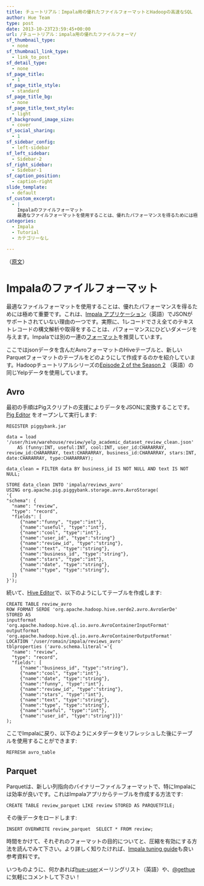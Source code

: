 ```yaml
---
title: チュートリアル：Impala用の優れたファイルフォーマットとHadoopの高速なSQL
author: Hue Team
type: post
date: 2013-10-23T23:59:45+00:00
url: /チュートリアル：impala用の優れたファイルフォーマ/
sf_thumbnail_type:
  - none
sf_thumbnail_link_type:
  - link_to_post
sf_detail_type:
  - none
sf_page_title:
  - 1
sf_page_title_style:
  - standard
sf_page_title_bg:
  - none
sf_page_title_text_style:
  - light
sf_background_image_size:
  - cover
sf_social_sharing:
  - 1
sf_sidebar_config:
  - left-sidebar
sf_left_sidebar:
  - Sidebar-2
sf_right_sidebar:
  - Sidebar-1
sf_caption_position:
  - caption-right
slide_template:
  - default
sf_custom_excerpt:
  - |
    Impalaのファイルフォーマット
    最適なファイルフォーマットを使用することは、優れたパフォーマンスを得るためには極めて重要です。これは、Impala アプリケーション...
categories:
  - Impala
  - Tutorial
  - カテゴリーなし

---
```

<div class="post_title">
  （<a href="https://gethue.tumblr.com/tagged/impala">原文</a>）
</div>

<div class="post_body">
</div>

<div class="post_body">
  <h1>
    Impalaのファイルフォーマット
  </h1>
  
  <p>
    最適なファイルフォーマットを使用することは、優れたパフォーマンスを得るためには極めて重要です。これは、<a href="https://gethue.com/fast-sql-with-the-impala-query-editor">Impala アプリケーション</a>（英語）でJSONがサポートされていない理由の一つです。実際に、1レコードでさえ全てのテキストレコードの構文解析や取得をすることは、パフォーマンスにひどいダメージを与えます。Impalaでは別の一連の<a href="http://www.cloudera.com/content/cloudera-content/cloudera-docs/Impala/latest/Installing-and-Using-Impala/ciiu_file_formats.html">フォーマット</a>を推奨しています。
  </p>
  
  <p>
    ここではjsonデータを含んだAvroフォーマットのHiveテーブルと、新しいParquetフォーマットのテーブルをどのようにして作成するのかを紹介しています。Hadoopチュートリアルシリーズの<a href="https://gethue.com/hadoop-tutorials-ii-2-execute-hive-queries-and">Episode</a><a href="https://gethue.com/hadoop-tutorials-ii-2-execute-hive-queries-and"> 2 of the Season 2</a> （英語）の同じYelpデータを使用しています。
  </p>
  
  <h2>
    Avro
  </h2>
  
  <p>
    最初の手順はPigスクリプトの支援によりデータをJSONに変換することです。<a href="https://gethue.tumblr.com/tagged/pig">Pig Editor</a> をオープンして実行します:
  </p>
  
  <pre class="code"><code class="sql">REGISTER piggybank.jar

data = load '/user/hive/warehouse/review/yelp_academic_dataset_review_clean.json'
    AS (funny:INT, useful:INT, cool:INT, user_id:CHARARRAY, review_id:CHARARRAY, text:CHARARRAY, business_id:CHARARRAY, stars:INT, date:CHARARRAY, type:CHARARRAY);

data_clean = FILTER data BY business_id IS NOT NULL AND text IS NOT NULL;    

STORE data_clean INTO 'impala/reviews_avro'
USING org.apache.pig.piggybank.storage.avro.AvroStorage(
'{
"schema": {
  "name": "review",
  "type": "record",
  "fields": [
     {"name":"funny", "type":"int"},
     {"name":"useful", "type":"int"},
     {"name":"cool", "type":"int"},
     {"name":"user_id", "type":"string"}
     {"name":"review_id", "type":"string"},
     {"name":"text", "type":"string"},
     {"name":"business_id", "type":"string"},
     {"name":"stars", "type":"int"},
     {"name":"date", "type":"string"},      
     {"name":"type", "type":"string"},
  ]}
}');</code></pre>
  
  <p>
    続いて、<a href="https://gethue.tumblr.com/tagged/hive">Hive Editor</a>で、以下のようにしてテーブルを作成します:
  </p>
  
  <pre><code class="sql">CREATE TABLE review_avro
ROW FORMAT SERDE 'org.apache.hadoop.hive.serde2.avro.AvroSerDe'
STORED AS
inputformat 'org.apache.hadoop.hive.ql.io.avro.AvroContainerInputFormat'
outputformat 'org.apache.hadoop.hive.ql.io.avro.AvroContainerOutputFormat'
LOCATION '/user/romain/impala/reviews_avro'
tblproperties ('avro.schema.literal'='{
  "name": "review",
  "type": "record",
  "fields": [
     {"name":"business_id", "type":"string"},
     {"name":"cool", "type":"int"},
     {"name":"date", "type":"string"},
     {"name":"funny", "type":"int"},
     {"name":"review_id", "type":"string"},
     {"name":"stars", "type":"int"},
     {"name":"text", "type":"string"},
     {"name":"type", "type":"string"},
     {"name":"useful", "type":"int"},
     {"name":"user_id", "type":"string"}]}'
);</code></pre>
  
  <p>
    ここでImpalaに戻り、以下のようにメタデータをリフレッシュした後にテーブルを使用することができます:
  </p>
  
  <pre><code class="sql">REFRESH avro_table</code></pre>
  
  <h2>
    Parquet
  </h2>
  
  <p>
    Parquetは、新しい列指向のバイナリーファイルフォーマットで、特にImpalaには効率が良いです。これはImpalaアプリからテーブルを作成する方法です:
  </p>
  
  <pre><code class="sql">CREATE TABLE review_parquet LIKE review STORED AS PARQUETFILE;</code></pre>
  
  <p>
    その後データをロードします:
  </p>
  
  <pre><code class="sql">INSERT OVERWRITE review_parquet  SELECT * FROM review;</code></pre>
  
  <p>
    時間をかけて、それぞれのフォーマットの目的についてと、圧縮を有効にする方法を読んでみて下さい。より詳しく知りたければ、<a href="http://www.cloudera.com/content/cloudera-content/cloudera-docs/Impala/latest/Installing-and-Using-Impala/ciiu_performance.html">Impala tuning guide</a>も良い参考資料です。
  </p>
  
  <p>
    いつものように、何かあれば<a href="http://groups.google.com/a/cloudera.org/group/hue-user">hue-user</a>メーリングリスト（英語）や、<a href="https://twitter.com/gethue">@gethue</a>に気軽にコメントして下さい！
  </p>
</div>